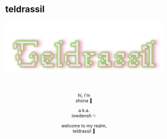 # teldrassil

<div align="center">
  <img src="static/images/teldrassil_logo_text_full.svg" alt="Teldrassil">
</div>

<br><br>

<p align="center">
  hi, i'm <br>
  shona 🥰
</p>

<p align="center">
  a.k.a. <br>
  lowdensh ✨
</p>

<p align="center">
  welcome to my realm, <br>
  teldrassil 🍃
</p>
